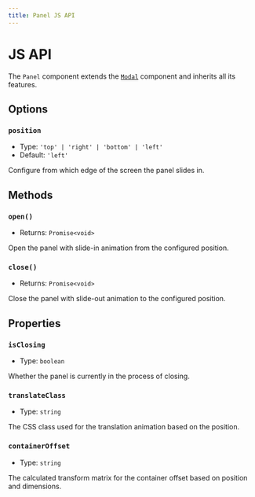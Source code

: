 ```yaml
---
title: Panel JS API
---
```


# JS API

The `Panel` component extends the [`Modal`](/components/Modal/js-api.html) component and inherits all its features.

## Options

### `position`

- Type: `'top' | 'right' | 'bottom' | 'left'`
- Default: `'left'`

Configure from which edge of the screen the panel slides in.

## Methods

### `open()`

- Returns: `Promise<void>`

Open the panel with slide-in animation from the configured position.

### `close()`

- Returns: `Promise<void>`

Close the panel with slide-out animation to the configured position.

## Properties

### `isClosing`

- Type: `boolean`

Whether the panel is currently in the process of closing.

### `translateClass`

- Type: `string`

The CSS class used for the translation animation based on the position.

### `containerOffset`

- Type: `string`

The calculated transform matrix for the container offset based on position and dimensions.
